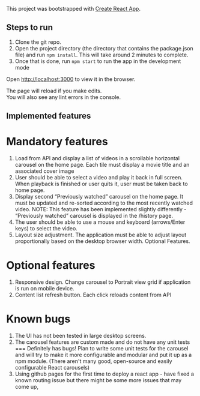 This project was bootstrapped with [Create React App](https://github.com/facebook/create-react-app).

## Steps to run
1. Clone the git repo.
2. Open the project directory (the directory that contains the package.json file) and run `npm install`. This will take around 2 minutes to complete.
3. Once that is done, run `npm start` to run the app in the development mode

Open [http://localhost:3000](http://localhost:3000) to view it in the browser.

The page will reload if you make edits.<br>
You will also see any lint errors in the console.

## Implemented features

# Mandatory features
1. Load from API and display a list of videos in a scrollable horizontal carousel on the home page. Each tile must display a movie title and an associated cover image
2. User should be able to select a video and play it back in full screen. When playback is finished or user quits it, user must be taken back to home page.
3. Display second “Previously watched” carousel on the home page. It must be updated and re-sorted according to the most recently watched video.
NOTE: This feature has been implemented slightly differently - “Previously watched” carousel is displayed in the /history page.
4. The user should be able to use a mouse and keyboard (arrows/Enter keys) to select the video.
5. Layout size adjustment. The application must be able to adjust layout proportionally based on the desktop browser width.
Optional Features.

# Optional features
1. Responsive design. Change carousel to Portrait view grid if application is run on mobile device.
2. Content list refresh button. Each click reloads content from API

# Known bugs
1. The UI has not been tested in large desktop screens.
2. The carousel features are custom made and do not have any unit tests === Definitely has bugs! Plan to write some unit tests for the carousel and will try to make it more configurable and modular and put it up as a npm module. (There aren't many good, open-source and easily configurable React carousels)
3. Using github pages for the first time to deploy a react app - have fixed a known routing issue but there might be some more issues that may come up,


